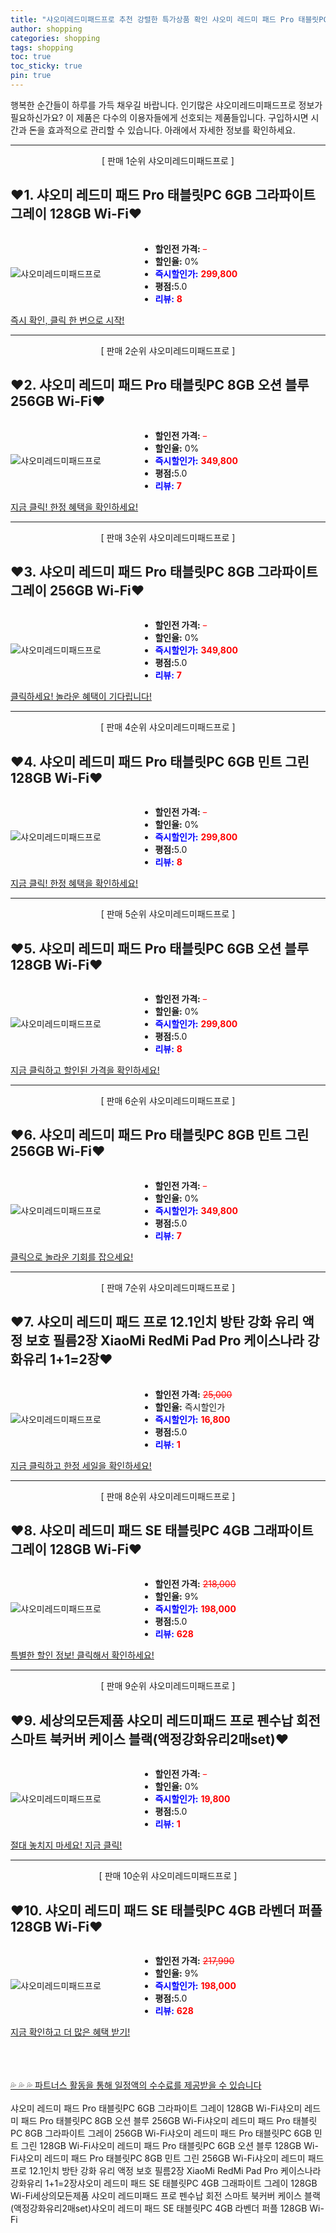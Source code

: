 ```yaml
---
title: "샤오미레드미패드프로 추천 강렬한 특가상품 확인 샤오미 레드미 패드 Pro 태블릿PC"
author: shopping
categories: shopping
tags: shopping
toc: true
toc_sticky: true
pin: true
---
```

행복한 순간들이 하루를 가득 채우길 바랍니다. 인기많은 샤오미레드미패드프로 정보가 필요하신가요?  이 제품은 다수의 이용자들에게 선호되는 제품들입니다. 구입하시면 시간과 돈을 효과적으로 관리할 수 있습니다. 아래에서 자세한 정보를 확인하세요.

---
<p class="toplist" style="margin: 0 auto; display: block; width: fit-content;">[ 판매 1순위 샤오미레드미패드프로 ]</p>

<h2><strong>❤️1. 샤오미 레드미 패드 Pro 태블릿PC 6GB 그라파이트 그레이 128GB Wi-Fi❤️</strong></h2>

<div style="display: flex; align-items: center;">
    <div style="flex: 0.4;">
        <img src="https://thumbnail6.coupangcdn.com/thumbnails/remote/230x230ex/image/retail/images/2024/05/30/10/7/569c15c2-bfac-4cbe-9fe8-8afd10ad8b80.jpg" alt="샤오미레드미패드프로" style="max-width: 100%;">
    </div>
    <div style="flex: 0.6; margin-left: 10px;">
        <ul>
            <li><strong>할인전 가격:</strong> <del style="color: red;">-</del></li>
            <li><strong>할인율:</strong> 0%</li>
            <li><span style='color:blue'><strong>즉시할인가:</strong></span> <span style='color:red'><strong>299,800</strong></span></li>
            <li><strong>평점:</strong>5.0</li>
            <li><span style='color:blue'><strong>리뷰:</strong></span> <span style='color:red'><strong>8</strong></span></li>
        </ul>
    </div>
</div>
<div class="center">
    <a href="https://selin100587001.github.io?lptag=AF9450613&subid=githubio&pageKey=8134869831&traceid=V0-153&itemId=23106625959&vendorItemId=90139917699" class="myButton">
        즉시 확인, 클릭 한 번으로 시작!
    </a>
</div>


---
<p class="toplist" style="margin: 0 auto; display: block; width: fit-content;">[ 판매 2순위 샤오미레드미패드프로 ]</p>

<h2><strong>❤️2. 샤오미 레드미 패드 Pro 태블릿PC 8GB 오션 블루 256GB Wi-Fi❤️</strong></h2>

<div style="display: flex; align-items: center;">
    <div style="flex: 0.4;">
        <img src="https://thumbnail7.coupangcdn.com/thumbnails/remote/230x230ex/image/retail/images/2024/05/30/10/0/7dfd307c-20d2-4e03-98ee-76195b3151eb.jpg" alt="샤오미레드미패드프로" style="max-width: 100%;">
    </div>
    <div style="flex: 0.6; margin-left: 10px;">
        <ul>
            <li><strong>할인전 가격:</strong> <del style="color: red;">-</del></li>
            <li><strong>할인율:</strong> 0%</li>
            <li><span style='color:blue'><strong>즉시할인가:</strong></span> <span style='color:red'><strong>349,800</strong></span></li>
            <li><strong>평점:</strong>5.0</li>
            <li><span style='color:blue'><strong>리뷰:</strong></span> <span style='color:red'><strong>7</strong></span></li>
        </ul>
    </div>
</div>
<div class="center">
    <a href="https://selin100587001.github.io?lptag=AF9450613&subid=githubio&pageKey=8134869826&traceid=V0-153&itemId=23106625950&vendorItemId=90139917715" class="myButton">
        지금 클릭! 한정 혜택을 확인하세요!
    </a>
</div>


---
<p class="toplist" style="margin: 0 auto; display: block; width: fit-content;">[ 판매 3순위 샤오미레드미패드프로 ]</p>

<h2><strong>❤️3. 샤오미 레드미 패드 Pro 태블릿PC 8GB 그라파이트 그레이 256GB Wi-Fi❤️</strong></h2>

<div style="display: flex; align-items: center;">
    <div style="flex: 0.4;">
        <img src="https://thumbnail6.coupangcdn.com/thumbnails/remote/230x230ex/image/retail/images/2024/05/30/10/7/569c15c2-bfac-4cbe-9fe8-8afd10ad8b80.jpg" alt="샤오미레드미패드프로" style="max-width: 100%;">
    </div>
    <div style="flex: 0.6; margin-left: 10px;">
        <ul>
            <li><strong>할인전 가격:</strong> <del style="color: red;">-</del></li>
            <li><strong>할인율:</strong> 0%</li>
            <li><span style='color:blue'><strong>즉시할인가:</strong></span> <span style='color:red'><strong>349,800</strong></span></li>
            <li><strong>평점:</strong>5.0</li>
            <li><span style='color:blue'><strong>리뷰:</strong></span> <span style='color:red'><strong>7</strong></span></li>
        </ul>
    </div>
</div>
<div class="center">
    <a href="https://selin100587001.github.io?lptag=AF9450613&subid=githubio&pageKey=8134869826&traceid=V0-153&itemId=23106625953&vendorItemId=90139917725" class="myButton">
        클릭하세요! 놀라운 혜택이 기다립니다!
    </a>
</div>


---
<p class="toplist" style="margin: 0 auto; display: block; width: fit-content;">[ 판매 4순위 샤오미레드미패드프로 ]</p>

<h2><strong>❤️4. 샤오미 레드미 패드 Pro 태블릿PC 6GB 민트 그린 128GB Wi-Fi❤️</strong></h2>

<div style="display: flex; align-items: center;">
    <div style="flex: 0.4;">
        <img src="https://thumbnail10.coupangcdn.com/thumbnails/remote/230x230ex/image/retail/images/2024/05/30/10/0/49eaff9e-f5b2-47fb-b806-133e8ac3ab50.jpg" alt="샤오미레드미패드프로" style="max-width: 100%;">
    </div>
    <div style="flex: 0.6; margin-left: 10px;">
        <ul>
            <li><strong>할인전 가격:</strong> <del style="color: red;">-</del></li>
            <li><strong>할인율:</strong> 0%</li>
            <li><span style='color:blue'><strong>즉시할인가:</strong></span> <span style='color:red'><strong>299,800</strong></span></li>
            <li><strong>평점:</strong>5.0</li>
            <li><span style='color:blue'><strong>리뷰:</strong></span> <span style='color:red'><strong>8</strong></span></li>
        </ul>
    </div>
</div>
<div class="center">
    <a href="https://selin100587001.github.io?lptag=AF9450613&subid=githubio&pageKey=8134869831&traceid=V0-153&itemId=23106625963&vendorItemId=90139917711" class="myButton">
        지금 클릭! 한정 혜택을 확인하세요!
    </a>
</div>


---
<p class="toplist" style="margin: 0 auto; display: block; width: fit-content;">[ 판매 5순위 샤오미레드미패드프로 ]</p>

<h2><strong>❤️5. 샤오미 레드미 패드 Pro 태블릿PC 6GB 오션 블루 128GB Wi-Fi❤️</strong></h2>

<div style="display: flex; align-items: center;">
    <div style="flex: 0.4;">
        <img src="https://thumbnail7.coupangcdn.com/thumbnails/remote/230x230ex/image/retail/images/2024/05/30/10/0/7dfd307c-20d2-4e03-98ee-76195b3151eb.jpg" alt="샤오미레드미패드프로" style="max-width: 100%;">
    </div>
    <div style="flex: 0.6; margin-left: 10px;">
        <ul>
            <li><strong>할인전 가격:</strong> <del style="color: red;">-</del></li>
            <li><strong>할인율:</strong> 0%</li>
            <li><span style='color:blue'><strong>즉시할인가:</strong></span> <span style='color:red'><strong>299,800</strong></span></li>
            <li><strong>평점:</strong>5.0</li>
            <li><span style='color:blue'><strong>리뷰:</strong></span> <span style='color:red'><strong>8</strong></span></li>
        </ul>
    </div>
</div>
<div class="center">
    <a href="https://selin100587001.github.io?lptag=AF9450613&subid=githubio&pageKey=8134869831&traceid=V0-153&itemId=23106625966&vendorItemId=90139917731" class="myButton">
        지금 클릭하고 할인된 가격을 확인하세요!
    </a>
</div>


---
<p class="toplist" style="margin: 0 auto; display: block; width: fit-content;">[ 판매 6순위 샤오미레드미패드프로 ]</p>

<h2><strong>❤️6. 샤오미 레드미 패드 Pro 태블릿PC 8GB 민트 그린 256GB Wi-Fi❤️</strong></h2>

<div style="display: flex; align-items: center;">
    <div style="flex: 0.4;">
        <img src="https://thumbnail10.coupangcdn.com/thumbnails/remote/230x230ex/image/retail/images/2024/05/30/10/0/49eaff9e-f5b2-47fb-b806-133e8ac3ab50.jpg" alt="샤오미레드미패드프로" style="max-width: 100%;">
    </div>
    <div style="flex: 0.6; margin-left: 10px;">
        <ul>
            <li><strong>할인전 가격:</strong> <del style="color: red;">-</del></li>
            <li><strong>할인율:</strong> 0%</li>
            <li><span style='color:blue'><strong>즉시할인가:</strong></span> <span style='color:red'><strong>349,800</strong></span></li>
            <li><strong>평점:</strong>5.0</li>
            <li><span style='color:blue'><strong>리뷰:</strong></span> <span style='color:red'><strong>7</strong></span></li>
        </ul>
    </div>
</div>
<div class="center">
    <a href="https://selin100587001.github.io?lptag=AF9450613&subid=githubio&pageKey=8134869826&traceid=V0-153&itemId=23106625948&vendorItemId=90139917702" class="myButton">
        클릭으로 놀라운 기회를 잡으세요!
    </a>
</div>


---
<p class="toplist" style="margin: 0 auto; display: block; width: fit-content;">[ 판매 7순위 샤오미레드미패드프로 ]</p>

<h2><strong>❤️7. 샤오미 레드미 패드 프로 12.1인치 방탄 강화 유리 액정 보호 필름2장 XiaoMi RedMi Pad Pro 케이스나라 강화유리 1+1=2장❤️</strong></h2>

<div style="display: flex; align-items: center;">
    <div style="flex: 0.4;">
        <img src="https://thumbnail7.coupangcdn.com/thumbnails/remote/230x230ex/image/vendor_inventory/0bd3/34bd3d0cbae1e25c6a5c235ee53d6deb469b7eab513e3f356ec06e5dee50.jpg" alt="샤오미레드미패드프로" style="max-width: 100%;">
    </div>
    <div style="flex: 0.6; margin-left: 10px;">
        <ul>
            <li><strong>할인전 가격:</strong> <del style="color: red;">25,000</del></li>
            <li><strong>할인율:</strong> 즉시할인가</li>
            <li><span style='color:blue'><strong>즉시할인가:</strong></span> <span style='color:red'><strong>16,800</strong></span></li>
            <li><strong>평점:</strong>5.0</li>
            <li><span style='color:blue'><strong>리뷰:</strong></span> <span style='color:red'><strong>1</strong></span></li>
        </ul>
    </div>
</div>
<div class="center">
    <a href="https://selin100587001.github.io?lptag=AF9450613&subid=githubio&pageKey=8222150727&traceid=V0-153&itemId=23636902524&vendorItemId=90662372705" class="myButton">
        지금 클릭하고 한정 세일을 확인하세요!
    </a>
</div>


---
<p class="toplist" style="margin: 0 auto; display: block; width: fit-content;">[ 판매 8순위 샤오미레드미패드프로 ]</p>

<h2><strong>❤️8. 샤오미 레드미 패드 SE 태블릿PC 4GB 그래파이트 그레이 128GB Wi-Fi❤️</strong></h2>

<div style="display: flex; align-items: center;">
    <div style="flex: 0.4;">
        <img src="https://thumbnail8.coupangcdn.com/thumbnails/remote/230x230ex/image/retail/images/511207263191672-afaf7968-ec4e-40dc-91bc-c530ca5615e9.jpg" alt="샤오미레드미패드프로" style="max-width: 100%;">
    </div>
    <div style="flex: 0.6; margin-left: 10px;">
        <ul>
            <li><strong>할인전 가격:</strong> <del style="color: red;">218,000</del></li>
            <li><strong>할인율:</strong> 9%</li>
            <li><span style='color:blue'><strong>즉시할인가:</strong></span> <span style='color:red'><strong>198,000</strong></span></li>
            <li><strong>평점:</strong>5.0</li>
            <li><span style='color:blue'><strong>리뷰:</strong></span> <span style='color:red'><strong>628</strong></span></li>
        </ul>
    </div>
</div>
<div class="center">
    <a href="https://selin100587001.github.io?lptag=AF9450613&subid=githubio&pageKey=7522976434&traceid=V0-153&itemId=19734918378&vendorItemId=86838755439" class="myButton">
        특별한 할인 정보! 클릭해서 확인하세요!
    </a>
</div>


---
<p class="toplist" style="margin: 0 auto; display: block; width: fit-content;">[ 판매 9순위 샤오미레드미패드프로 ]</p>

<h2><strong>❤️9. 세상의모든제품 샤오미 레드미패드 프로 펜수납 회전 스마트 북커버 케이스 블랙(액정강화유리2매set)❤️</strong></h2>

<div style="display: flex; align-items: center;">
    <div style="flex: 0.4;">
        <img src="https://thumbnail8.coupangcdn.com/thumbnails/remote/230x230ex/image/vendor_inventory/260e/da112ebf1dd48fd6ff5217c1aedfb6798586741c462c3c4eaa410d27cc03.jpeg" alt="샤오미레드미패드프로" style="max-width: 100%;">
    </div>
    <div style="flex: 0.6; margin-left: 10px;">
        <ul>
            <li><strong>할인전 가격:</strong> <del style="color: red;">-</del></li>
            <li><strong>할인율:</strong> 0%</li>
            <li><span style='color:blue'><strong>즉시할인가:</strong></span> <span style='color:red'><strong>19,800</strong></span></li>
            <li><strong>평점:</strong>5.0</li>
            <li><span style='color:blue'><strong>리뷰:</strong></span> <span style='color:red'><strong>1</strong></span></li>
        </ul>
    </div>
</div>
<div class="center">
    <a href="https://selin100587001.github.io?lptag=AF9450613&subid=githubio&pageKey=8222786477&traceid=V0-153&itemId=23639714142&vendorItemId=90665143461" class="myButton">
        절대 놓치지 마세요! 지금 클릭!
    </a>
</div>


---
<p class="toplist" style="margin: 0 auto; display: block; width: fit-content;">[ 판매 10순위 샤오미레드미패드프로 ]</p>

<h2><strong>❤️10. 샤오미 레드미 패드 SE 태블릿PC 4GB 라벤더 퍼플 128GB Wi-Fi❤️</strong></h2>

<div style="display: flex; align-items: center;">
    <div style="flex: 0.4;">
        <img src="https://thumbnail6.coupangcdn.com/thumbnails/remote/230x230ex/image/retail/images/1004323419063696-173e7251-f3e7-4b81-982b-a0b01c43cd44.jpg" alt="샤오미레드미패드프로" style="max-width: 100%;">
    </div>
    <div style="flex: 0.6; margin-left: 10px;">
        <ul>
            <li><strong>할인전 가격:</strong> <del style="color: red;">217,990</del></li>
            <li><strong>할인율:</strong> 9%</li>
            <li><span style='color:blue'><strong>즉시할인가:</strong></span> <span style='color:red'><strong>198,000</strong></span></li>
            <li><strong>평점:</strong>5.0</li>
            <li><span style='color:blue'><strong>리뷰:</strong></span> <span style='color:red'><strong>628</strong></span></li>
        </ul>
    </div>
</div>
<div class="center">
    <a href="https://selin100587001.github.io?lptag=AF9450613&subid=githubio&pageKey=7522976434&traceid=V0-153&itemId=19734918379&vendorItemId=86838755448" class="myButton">
        지금 확인하고 더 많은 혜택 받기!
    </a>
</div>

<br><br><br>[💦 💦 💦 파트너스 활동을 통해 일정액의 수수료를 제공받을 수 있습니다](https://link.coupang.com/a/bcpT2c)<br><br>샤오미 레드미 패드 Pro 태블릿PC 6GB 그라파이트 그레이 128GB Wi-Fi샤오미 레드미 패드 Pro 태블릿PC 8GB 오션 블루 256GB Wi-Fi샤오미 레드미 패드 Pro 태블릿PC 8GB 그라파이트 그레이 256GB Wi-Fi샤오미 레드미 패드 Pro 태블릿PC 6GB 민트 그린 128GB Wi-Fi샤오미 레드미 패드 Pro 태블릿PC 6GB 오션 블루 128GB Wi-Fi샤오미 레드미 패드 Pro 태블릿PC 8GB 민트 그린 256GB Wi-Fi샤오미 레드미 패드 프로 12.1인치 방탄 강화 유리 액정 보호 필름2장 XiaoMi RedMi Pad Pro 케이스나라 강화유리 1+1=2장샤오미 레드미 패드 SE 태블릿PC 4GB 그래파이트 그레이 128GB Wi-Fi세상의모든제품 샤오미 레드미패드 프로 펜수납 회전 스마트 북커버 케이스 블랙(액정강화유리2매set)샤오미 레드미 패드 SE 태블릿PC 4GB 라벤더 퍼플 128GB Wi-Fi